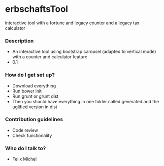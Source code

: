 # erbschaftsTool
interactive tool with a fortune and legacy counter and a legacy tax calculator

### Description ###

* An interactive tool using bootstrap carousel (adapted to vertical mode) with a counter and calculator feature
* 0.1

### How do I get set up? ###

* Download everything
* Run bower init
* Run grunt or grunt dist
* Then you should have everything in one folder called generated and the uglified version in dist

### Contribution guidelines ###

* Code review
* Check functionality

### Who do I talk to? ###

* Felix Michel
